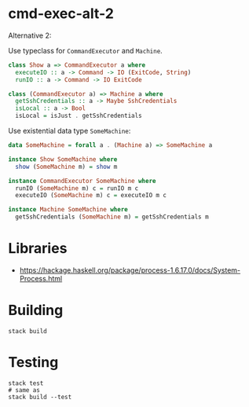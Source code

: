 # cmd-exec-alt-2

Alternative 2:

Use typeclass for `CommandExecutor` and `Machine`.

```haskell
class Show a => CommandExecutor a where
  executeIO :: a -> Command -> IO (ExitCode, String)
  runIO :: a -> Command -> IO ExitCode

class (CommandExecutor a) => Machine a where
  getSshCredentials :: a -> Maybe SshCredentials
  isLocal :: a -> Bool
  isLocal = isJust . getSshCredentials
```

Use existential data type `SomeMachine`:

```haskell
data SomeMachine = forall a . (Machine a) => SomeMachine a
```

```haskell
instance Show SomeMachine where
  show (SomeMachine m) = show m

instance CommandExecutor SomeMachine where
  runIO (SomeMachine m) c = runIO m c
  executeIO (SomeMachine m) c = executeIO m c

instance Machine SomeMachine where
  getSshCredentials (SomeMachine m) = getSshCredentials m
```

# Libraries

- https://hackage.haskell.org/package/process-1.6.17.0/docs/System-Process.html

# Building

```shell
stack build
```

# Testing

```shell
stack test
# same as
stack build --test
```
